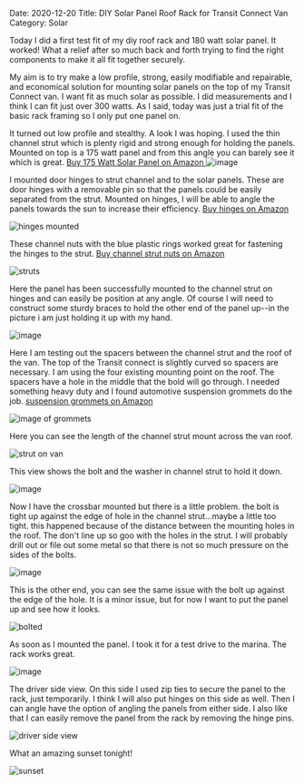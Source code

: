 Date: 2020-12-20
Title: DIY Solar Panel Roof Rack for Transit Connect Van
Category: Solar

Today I did a first test fit of my diy roof rack and 180 watt solar panel.  It worked!  What a relief after so much back and forth trying to find the right components to make it all fit together securely.

My aim is to try make a low profile, strong, easily modifiable and repairable, and economical solution for mounting solar panels on the top of my Transit Connect van.  I want fit as much solar as possible.  I did measurements and I think I can fit just over 300 watts.  As I said, today was just a trial fit of the basic rack framing so I only put one panel on.  

It turned out low profile and stealthy.  A look I was hoping.  I used the thin channel strut which is plenty rigid and strong enough for holding the panels.  Mounted on top is a 175 watt panel and from this angle you can barely see it which is great.  [Buy 175 Watt Solar Panel on Amazon ](https://amzn.to/2KnbcYN)
![image](https://api.pcloud.com/getpubthumb?code=XZfff8XZe2vyaomYM4ypEwd3hnPMrmb2wifk&linkpassword=undefined&size=600x600&crop=0&type=auto)

I mounted door hinges to  strut channel and to the solar panels.  These are door hinges with a removable pin so that the panels could be easily separated from the strut. Mounted on hinges, I will be able to angle the panels towards the sun to increase their efficiency.  [Buy hinges on Amazon](https://amzn.to/2KlQrMY)

![hinges mounted](https://api.pcloud.com/getpubthumb?code=XZoSf8XZB3nuLXGYFibpJSPA39YtAunmlm07&linkpassword=undefined&size=400x400&crop=0&type=auto)

These channel nuts with the blue plastic rings worked great for fastening the hinges to the strut. [Buy channel strut nuts on Amazon ](https://amzn.to/38occ6T)

![struts](https://api.pcloud.com/getpubthumb?code=XZ2Sf8XZlQnjKgqcJ1FCwDROWirfD5IENrPk&linkpassword=undefined&size=400x400&crop=0&type=auto)


Here the panel has been successfully mounted to the channel strut on hinges and can easily be position at any angle.  Of course I will need to construct some sturdy braces to hold the other end of the panel up--in the picture i am just holding it up with my hand.

![image](https://api.pcloud.com/getpubthumb?code=XZtSf8XZoQsFmnsBo3mWTmuFQwlLaHOG1U2V&linkpassword=undefined&size=400x400&crop=0&type=auto)


Here I am testing out the spacers between the channel strut and the roof of the van.  The top of the Transit connect is slightly curved so spacers are necessary.  I am using the four existing mounting point on the roof.  The spacers have a hole in the middle that the bold will go through.  I needed something heavy duty and I found  automotive suspension grommets do the job. [suspension grommets on Amazon](https://amzn.to/3p5WROY)

![image of grommets](https://api.pcloud.com/getpubthumb?code=XZUwf8XZP8Of8rAkgG4htRG3jKm9AFHhXBFX&linkpassword=undefined&size=400x400&crop=0&type=auto)


Here you can see the length of the channel strut mount across the van roof.

![strut on van](https://api.pcloud.com/getpubthumb?code=XZSdf8XZf59CvYLi088kNAc4ROeBpXlQN4N7&linkpassword=undefined&size=400x400&crop=0&type=auto)


This view shows the bolt and the washer in channel strut to hold it down.

![image](https://api.pcloud.com/getpubthumb?code=XZbqf8XZqQ9ocEtkcNfHhtCjPqjTj8AGzSXV&linkpassword=undefined&size=400x400&crop=0&type=auto)


Now I have the crossbar mounted but there is a little problem.  the bolt is tight up against the edge of hole in the channel strut...maybe a little too tight.  this happened because of the distance between the mounting holes in the roof.  The don't line up so goo with the holes in the strut.   I will probably drill out or file out some metal so that there is not so much pressure on the sides of the bolts.

![image](https://api.pcloud.com/getpubthumb?code=XZHtf8XZWRveJPWJjXX6iyofYfHTsYTyzswV&linkpassword=undefined&size=400x400&crop=0&type=auto)

This is the other end, you can see the same issue with the bolt up against the edge of the hole.  It is a minor issue, but for now I want to put the panel up and see how it looks.

![bolted](https://api.pcloud.com/getpubthumb?code=XZjEf8XZS31Rtw21AqmM3v1sokHfc8Xgx7jy&linkpassword=undefined&size=400x400&crop=0&type=auto)

As soon as I mounted the panel.  I took it for a test drive to the marina.  The rack works great.  

![image](https://api.pcloud.com/getpubthumb?code=XZjOf8XZI2MFmL99mu7dIT48mB1eYjTJG3dk&linkpassword=undefined&size=700x700&crop=0&type=auto)


The driver side view.  On this side I used zip ties to secure the panel to the rack, just temporarily. I think I will also put hinges on this side as well.  Then I can angle have the option of angling the panels from either side.  I also like that I can easily remove the panel from the rack by removing the hinge pins.

![driver side view](https://api.pcloud.com/getpubthumb?code=XZbNf8XZcOcqoiNA2Vm7IxtAuDibSyeCkUhk&linkpassword=undefined&size=700x700&crop=0&type=auto)

What an amazing sunset tonight!

![sunset](https://api.pcloud.com/getpubthumb?code=XZlIf8XZ7RoCbtoSj1QBonxSYljX90tFnRvX&linkpassword=undefined&size=700x700&crop=0&type=auto)


